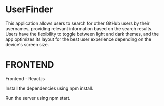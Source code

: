 # UserFinder
This application allows users to search for other GitHub users by their usernames, providing relevant information based on the search results. Users have the flexibility to toggle between light and dark themes, and the app optimizes its layout for the best user experience depending on the device's screen size.
# FRONTEND
Frontend - React.js

Install the dependencies using npm install.

Run the server using npm start.
